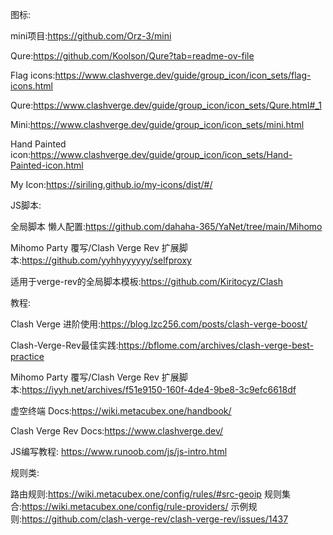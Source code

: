 图标:

mini项目:https://github.com/Orz-3/mini

Qure:https://github.com/Koolson/Qure?tab=readme-ov-file

Flag icons:https://www.clashverge.dev/guide/group_icon/icon_sets/flag-icons.html

Qure:https://www.clashverge.dev/guide/group_icon/icon_sets/Qure.html#_1

Mini:https://www.clashverge.dev/guide/group_icon/icon_sets/mini.html

Hand Painted icon:https://www.clashverge.dev/guide/group_icon/icon_sets/Hand-Painted-icon.html

My Icon:https://siriling.github.io/my-icons/dist/#/

JS脚本:

全局脚本 懒人配置:https://github.com/dahaha-365/YaNet/tree/main/Mihomo

Mihomo Party 覆写/Clash Verge Rev 扩展脚本:https://github.com/yyhhyyyyyy/selfproxy

适用于verge-rev的全局脚本模板:https://github.com/Kiritocyz/Clash

教程:

Clash Verge 进阶使用:https://blog.lzc256.com/posts/clash-verge-boost/

Clash-Verge-Rev最佳实践:https://bflome.com/archives/clash-verge-best-practice

Mihomo Party 覆写/Clash Verge Rev 扩展脚本:https://iyyh.net/archives/f51e9150-160f-4de4-9be8-3c9efc6618df

虚空终端 Docs:https://wiki.metacubex.one/handbook/

Clash Verge Rev Docs:https://www.clashverge.dev/

JS编写教程:
https://www.runoob.com/js/js-intro.html

规则类:

路由规则:https://wiki.metacubex.one/config/rules/#src-geoip
规则集合:https://wiki.metacubex.one/config/rule-providers/
示例规则:https://github.com/clash-verge-rev/clash-verge-rev/issues/1437

